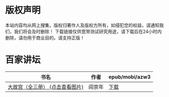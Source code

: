# 版权声明

本站内容均从网上搜集，版权归著作人及版权方所有，如侵犯您的权益，请通知我们，我们将会及时删除！ 下载链接仅供宽带测试研究用途，请下载后在24小时内删除，请勿用于商业目的。请支持正版！

# 百家讲坛

| 书名 | 作者 | epub/mobi/azw3 |
| --- | --- | --- |
| [大故宫（全三册） (点击查看图片)](https://www.dushupai.com/attachment/2024/06/01/9725e2d9469377fe.jpg) | 阎崇年 | [下载](https://url89.ctfile.com/f/31084289-1357005595-48321c?p=8866) |
